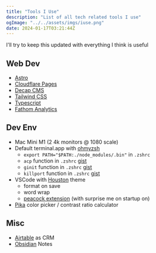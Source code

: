```yaml
---
title: "Tools I Use"
description: "List of all tech related tools I use"
ogImage: "../../assets/imgs/iuse.png"
date: 2024-01-17T03:21:44Z
---
```


I'll try to keep this updated with everything I think is useful

## Web Dev

- [Astro](https://astro.build/)
- [Cloudflare Pages](https://developers.cloudflare.com/pages)
- [Decap CMS](https://decapcms.org/)
- [Tailwind CSS](https://tailwindcss.com/)
- [Typescript](https://www.typescriptlang.org/docs/)
- [Fathom Analytics](https://usefathom.com/)

## Dev Env

- Mac Mini M1 (2 4k monitors @ 1080 scale)
- Default terminal.app with [ohmyzsh](https://ohmyz.sh/)
  - `export PATH="$PATH:./node_modules/.bin"` in `.zshrc`
  - `acp` function in `.zshrc` [gist](https://gist.github.com/OliverSpeir/6842787f67680a1844c718e09eacb169)
  - `ginit` function in `.zshrc` [gist](https://gist.github.com/OliverSpeir/1bc4db65c49cfb05d875876ff35d6b27)
  - `killport` function in `.zshrc` [gist](https://gist.github.com/OliverSpeir/09f40be59f31bfa2fafb018d4a49c456)
- VSCode with [Houston](https://marketplace.visualstudio.com/items?itemName=astro-build.houston) theme
  - format on save
  - word wrap
  - [peacock extension](https://www.peacockcode.dev/) (with surprise me on startup on)
- [Pika](https://superhighfives.com/pika) color picker / contrast ratio calculator

## Misc

- [Airtable](https://airtable.com/) as CRM
- [Obsidian](https://obsidian.md/) Notes
